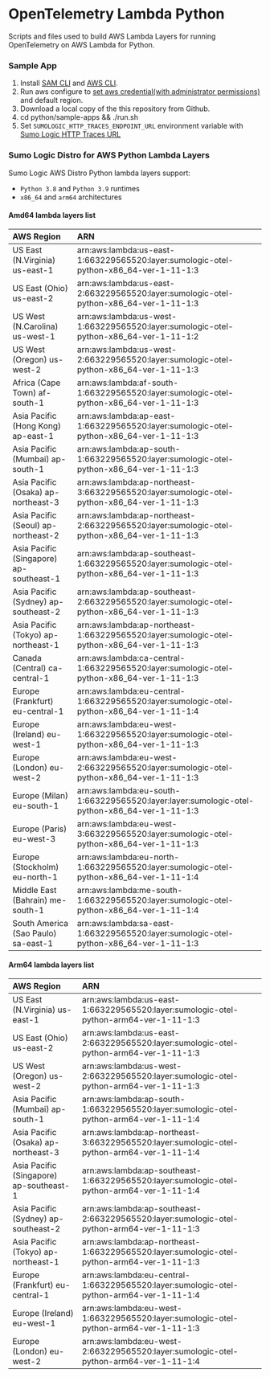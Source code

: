 # OpenTelemetry Lambda Python

Scripts and files used to build AWS Lambda Layers for running OpenTelemetry on AWS Lambda for Python.

### Sample App 

1. Install [SAM CLI](https://docs.aws.amazon.com/serverless-application-model/latest/developerguide/serverless-sam-cli-install.html) and [AWS CLI](https://docs.aws.amazon.com/cli/latest/userguide/install-cliv2.html).
2. Run aws configure to [set aws credential(with administrator permissions)](https://docs.aws.amazon.com/serverless-application-model/latest/developerguide/serverless-sam-cli-install-mac.html#serverless-sam-cli-install-mac-iam-permissions) and default region.
3. Download a local copy of the this repository from Github.
4. cd python/sample-apps && ./run.sh
5. Set `SUMOLOGIC_HTTP_TRACES_ENDPOINT_URL` environment variable with [Sumo Logic HTTP Traces URL](https://help.sumologic.com/Traces/HTTP_Traces_Source)

### Sumo Logic Distro for AWS Python Lambda Layers

Sumo Logic AWS Distro Python lambda layers support:
* `Python 3.8` and `Python 3.9` runtimes
* `x86_64` and `arm64` architectures

#### Amd64 lambda layers list
|AWS Region|ARN|
|:-----------|:-------|
|US East (N.Virginia) us-east-1|arn:aws:lambda:us-east-1:663229565520:layer:sumologic-otel-python-x86_64-ver-1-11-1:3|
|US East (Ohio) us-east-2|arn:aws:lambda:us-east-2:663229565520:layer:sumologic-otel-python-x86_64-ver-1-11-1:3|
|US West (N.Carolina) us-west-1|arn:aws:lambda:us-west-1:663229565520:layer:sumologic-otel-python-x86_64-ver-1-11-1:2|
|US West (Oregon) us-west-2|arn:aws:lambda:us-west-2:663229565520:layer:sumologic-otel-python-x86_64-ver-1-11-1:3|
|Africa (Cape Town) af-south-1|arn:aws:lambda:af-south-1:663229565520:layer:sumologic-otel-python-x86_64-ver-1-11-1:3|
|Asia Pacific (Hong Kong) ap-east-1|arn:aws:lambda:ap-east-1:663229565520:layer:sumologic-otel-python-x86_64-ver-1-11-1:3|
|Asia Pacific (Mumbai) ap-south-1|arn:aws:lambda:ap-south-1:663229565520:layer:sumologic-otel-python-x86_64-ver-1-11-1:3|
|Asia Pacific (Osaka) ap-northeast-3|arn:aws:lambda:ap-northeast-3:663229565520:layer:sumologic-otel-python-x86_64-ver-1-11-1:3|
|Asia Pacific (Seoul) ap-northeast-2|arn:aws:lambda:ap-northeast-2:663229565520:layer:sumologic-otel-python-x86_64-ver-1-11-1:3|
|Asia Pacific (Singapore) ap-southeast-1|arn:aws:lambda:ap-southeast-1:663229565520:layer:sumologic-otel-python-x86_64-ver-1-11-1:3|
|Asia Pacific (Sydney) ap-southeast-2|arn:aws:lambda:ap-southeast-2:663229565520:layer:sumologic-otel-python-x86_64-ver-1-11-1:3|
|Asia Pacific (Tokyo) ap-northeast-1|arn:aws:lambda:ap-northeast-1:663229565520:layer:sumologic-otel-python-x86_64-ver-1-11-1:3|
|Canada (Central) ca-central-1|arn:aws:lambda:ca-central-1:663229565520:layer:sumologic-otel-python-x86_64-ver-1-11-1:3|
|Europe (Frankfurt) eu-central-1|arn:aws:lambda:eu-central-1:663229565520:layer:sumologic-otel-python-x86_64-ver-1-11-1:4|
|Europe (Ireland) eu-west-1|arn:aws:lambda:eu-west-1:663229565520:layer:sumologic-otel-python-x86_64-ver-1-11-1:3|
|Europe (London) eu-west-2|arn:aws:lambda:eu-west-2:663229565520:layer:sumologic-otel-python-x86_64-ver-1-11-1:3|
|Europe (Milan) eu-south-1|arn:aws:lambda:eu-south-1:663229565520:layer:layer:sumologic-otel-python-x86_64-ver-1-11-1:3|
|Europe (Paris) eu-west-3|arn:aws:lambda:eu-west-3:663229565520:layer:sumologic-otel-python-x86_64-ver-1-11-1:3|
|Europe (Stockholm) eu-north-1|arn:aws:lambda:eu-north-1:663229565520:layer:sumologic-otel-python-x86_64-ver-1-11-1:4|
|Middle East (Bahrain) me-south-1|arn:aws:lambda:me-south-1:663229565520:layer:sumologic-otel-python-x86_64-ver-1-11-1:4|
|South America (Sao Paulo) sa-east-1|arn:aws:lambda:sa-east-1:663229565520:layer:sumologic-otel-python-x86_64-ver-1-11-1:3|

#### Arm64 lambda layers list
|AWS Region|ARN|
|:-----------|:-------|
|US East (N.Virginia) us-east-1|arn:aws:lambda:us-east-1:663229565520:layer:sumologic-otel-python-arm64-ver-1-11-1:3|
|US East (Ohio) us-east-2|arn:aws:lambda:us-east-2:663229565520:layer:sumologic-otel-python-arm64-ver-1-11-1:3|
|US West (Oregon) us-west-2|arn:aws:lambda:us-west-2:663229565520:layer:sumologic-otel-python-arm64-ver-1-11-1:3|
|Asia Pacific (Mumbai) ap-south-1|arn:aws:lambda:ap-south-1:663229565520:layer:sumologic-otel-python-arm64-ver-1-11-1:4|
|Asia Pacific (Osaka) ap-northeast-3|arn:aws:lambda:ap-northeast-3:663229565520:layer:sumologic-otel-python-arm64-ver-1-11-1:4|
|Asia Pacific (Singapore) ap-southeast-1|arn:aws:lambda:ap-southeast-1:663229565520:layer:sumologic-otel-python-arm64-ver-1-11-1:4|
|Asia Pacific (Sydney) ap-southeast-2|arn:aws:lambda:ap-southeast-2:663229565520:layer:sumologic-otel-python-arm64-ver-1-11-1:3|
|Asia Pacific (Tokyo) ap-northeast-1|arn:aws:lambda:ap-northeast-1:663229565520:layer:sumologic-otel-python-arm64-ver-1-11-1:3|
|Europe (Frankfurt) eu-central-1|arn:aws:lambda:eu-central-1:663229565520:layer:sumologic-otel-python-arm64-ver-1-11-1:4|
|Europe (Ireland) eu-west-1|arn:aws:lambda:eu-west-1:663229565520:layer:sumologic-otel-python-arm64-ver-1-11-1:3|
|Europe (London) eu-west-2|arn:aws:lambda:eu-west-2:663229565520:layer:sumologic-otel-python-arm64-ver-1-11-1:4|
